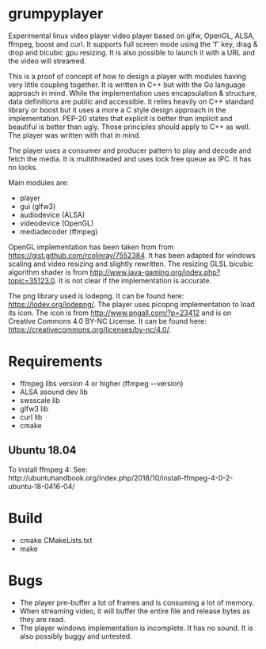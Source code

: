 # grumpyplayer

Experimental linux video player video player based on glfw, OpenGL, ALSA, ffmpeg, boost and curl. It supports full screen mode using the 'f' key, drag & drop and bicubic gpu resizing. It is also possible to launch it with a URL and the video will streamed.

This is a proof of concept of how to design a player with modules having very little coupling together. It is written in C++ but with the Go language approach in mind. While the implementation uses encapsulation & structure, data definitions are public and accessible. It relies heavily on C++ standard library or boost but it uses a more a C style design approach in the implementation. PEP-20 states that explicit is better than implicit and beautiful is better than ugly. Those principles should apply to C++ as well. The player was written with that in mind.

The player uses a consumer and producer pattern to play and decode and fetch the media. It is multithreaded and uses lock free queue as IPC. It has no locks.

Main modules are:
* player
* gui (glfw3)
* audiodevice (ALSA)
* videodevice (OpenGL)
* mediadecoder (ffmpeg)

OpenGL implementation has been taken from from https://gist.github.com/rcolinray/7552384. It has been adapted for windows scaling and video resizing and slightly rewritten. The resizing GLSL bicubic algorithm shader is from http://www.java-gaming.org/index.php?topic=35123.0. It is not clear if the implementation is accurate.

The png library used is lodepng. It can be found here: https://lodev.org/lodepng/. The player uses picopng implementation to load its icon. The icon is from http://www.pngall.com/?p=23412 and is on Creative Commons 4.0 BY-NC License. It can be found here: https://creativecommons.org/licenses/by-nc/4.0/.

<h1>Requirements</h1>

 * ffmpeg libs version 4 or higher (ffmpeg --version)
 * ALSA asound dev lib
 * swsscale lib
 * glfw3 lib
 * curl lib
 * cmake
 
 <h2>Ubuntu 18.04</h2>
 To install ffmpeg 4:
 See: http://ubuntuhandbook.org/index.php/2018/10/install-ffmpeg-4-0-2-ubuntu-18-0416-04/

<h1>Build</h1>

* cmake CMakeLists.txt
* make

<h1>Bugs</h1>

* The player pre-buffer a lot of frames and is consuming a lot of memory.
* When streaming video, it will buffer the entire file and release bytes as they are read.
* The player windows implementation is incomplete. It has no sound. It is also possibly buggy and untested.

